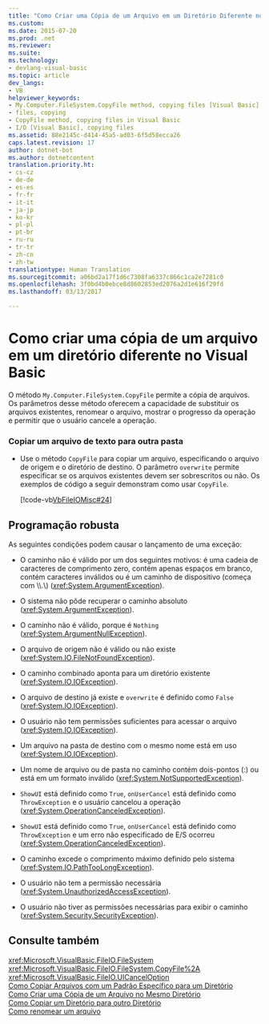 ```yaml
---
title: "Como Criar uma Cópia de um Arquivo em um Diretório Diferente no Visual Basic | Microsoft Docs"
ms.custom: 
ms.date: 2015-07-20
ms.prod: .net
ms.reviewer: 
ms.suite: 
ms.technology:
- devlang-visual-basic
ms.topic: article
dev_langs:
- VB
helpviewer_keywords:
- My.Computer.FileSystem.CopyFile method, copying files [Visual Basic]
- files, copying
- CopyFile method, copying files in Visual Basic
- I/O [Visual Basic], copying files
ms.assetid: 88e2145c-d414-45a5-ad03-6f5d58ecca26
caps.latest.revision: 17
author: dotnet-bot
ms.author: dotnetcontent
translation.priority.ht:
- cs-cz
- de-de
- es-es
- fr-fr
- it-it
- ja-jp
- ko-kr
- pl-pl
- pt-br
- ru-ru
- tr-tr
- zh-cn
- zh-tw
translationtype: Human Translation
ms.sourcegitcommit: a06bd2a17f1d6c7308fa6337c866c1ca2e7281c0
ms.openlocfilehash: 3f0bd4b0ebce8d8602853ed2076a2d1e616f29fd
ms.lasthandoff: 03/13/2017

---
```

# <a name="how-to-create-a-copy-of-a-file-in-a-different-directory-in-visual-basic"></a>Como criar uma cópia de um arquivo em um diretório diferente no Visual Basic
O método `My.Computer.FileSystem.CopyFile` permite a cópia de arquivos. Os parâmetros desse método oferecem a capacidade de substituir os arquivos existentes, renomear o arquivo, mostrar o progresso da operação e permitir que o usuário cancele a operação.  
  
### <a name="to-copy-a-text-file-to-another-folder"></a>Copiar um arquivo de texto para outra pasta  
  
-   Use o método `CopyFile` para copiar um arquivo, especificando o arquivo de origem e o diretório de destino. O parâmetro `overwrite` permite especificar se os arquivos existentes devem ser sobrescritos ou não. Os exemplos de código a seguir demonstram como usar `CopyFile`.  
  
     [!code-vb[VbFileIOMisc#24](../../../../visual-basic/developing-apps/programming/drives-directories-files/codesnippet/VisualBasic/how-to-create-a-copy-of-a-file-in-a-different-directory_1.vb)]  
  
## <a name="robust-programming"></a>Programação robusta  
 As seguintes condições podem causar o lançamento de uma exceção:  
  
-   O caminho não é válido por um dos seguintes motivos: é uma cadeia de caracteres de comprimento zero, contém apenas espaços em branco, contém caracteres inválidos ou é um caminho de dispositivo (começa com \\\\.\\) (<xref:System.ArgumentException>).  
  
-   O sistema não pôde recuperar o caminho absoluto (<xref:System.ArgumentException>).  
  
-   O caminho não é válido, porque é `Nothing` (<xref:System.ArgumentNullException>).  
  
-   O arquivo de origem não é válido ou não existe (<xref:System.IO.FileNotFoundException>).  
  
-   O caminho combinado aponta para um diretório existente (<xref:System.IO.IOException>).  
  
-   O arquivo de destino já existe e `overwrite` é definido como `False` (<xref:System.IO.IOException>).  
  
-   O usuário não tem permissões suficientes para acessar o arquivo (<xref:System.IO.IOException>).  
  
-   Um arquivo na pasta de destino com o mesmo nome está em uso (<xref:System.IO.IOException>).  
  
-   Um nome de arquivo ou de pasta no caminho contém dois-pontos (:) ou está em um formato inválido (<xref:System.NotSupportedException>).  
  
-   `ShowUI` está definido como `True`, `onUserCancel` está definido como `ThrowException` e o usuário cancelou a operação (<xref:System.OperationCanceledException>).  
  
-   `ShowUI` está definido como `True`, `onUserCancel` está definido como `ThrowException` e um erro não especificado de E/S ocorreu (<xref:System.OperationCanceledException>).  
  
-   O caminho excede o comprimento máximo definido pelo sistema (<xref:System.IO.PathTooLongException>).  
  
-   O usuário não tem a permissão necessária (<xref:System.UnauthorizedAccessException>).  
  
-   O usuário não tiver as permissões necessárias para exibir o caminho (<xref:System.Security.SecurityException>).  
  
## <a name="see-also"></a>Consulte também  
 <xref:Microsoft.VisualBasic.FileIO.FileSystem>   
 <xref:Microsoft.VisualBasic.FileIO.FileSystem.CopyFile%2A>   
 <xref:Microsoft.VisualBasic.FileIO.UICancelOption>   
 [Como Copiar Arquivos com um Padrão Específico para um Diretório](../../../../visual-basic/developing-apps/programming/drives-directories-files/how-to-copy-files-with-a-specific-pattern-to-a-directory.md)   
 [Como Criar uma Cópia de um Arquivo no Mesmo Diretório](../../../../visual-basic/developing-apps/programming/drives-directories-files/how-to-create-a-copy-of-a-file-in-the-same-directory.md)   
 [Como Copiar um Diretório para outro Diretório](../../../../visual-basic/developing-apps/programming/drives-directories-files/how-to-copy-a-directory-to-another-directory.md)   
 [Como renomear um arquivo](../../../../visual-basic/developing-apps/programming/drives-directories-files/how-to-rename-a-file.md)
